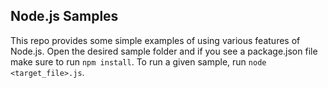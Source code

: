 ## Node.js Samples

This repo provides some simple examples of using various features of Node.js. Open the desired sample folder and if you see
a package.json file make sure to run `npm install`. To run a given sample, run `node <target_file>.js`.